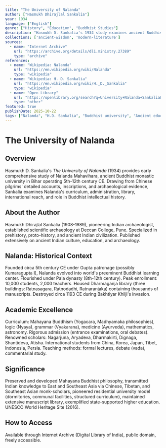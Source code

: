 ```yaml
---
title: "The University of Nalanda"
author: ["Hasmukh Dhirajlal Sankalia"]
year: 1934
language: ["English"]
genre: ["History", "Education", "Buddhist Studies"]
description: "Hasmukh D. Sankalia's 1934 study examines ancient Buddhist monastic university in Bihar (5th-12th century CE), one of world's earliest residential universities, using Chinese travelers' accounts and archaeology."
collections: ['ancient-wisdom', 'modern-literature']
sources:
  - name: "Internet Archive"
    url: "https://archive.org/details/dli.ministry.27389"
    type: "archive"
references:
  - name: "Wikipedia: Nalanda"
    url: "https://en.wikipedia.org/wiki/Nalanda"
    type: "wikipedia"
  - name: "Wikipedia: H. D. Sankalia"
    url: "https://en.wikipedia.org/wiki/H._D._Sankalia"
    type: "wikipedia"
  - name: "Open Library"
    url: "https://openlibrary.org/search?q=University+Nalanda+Sankalia&mode=everything"
    type: "other"
featured: true
publishDate: 2025-10-22
tags: ["Nalanda", "H.D. Sankalia", "Buddhist university", "Ancient education", "Bihar", "Mahayana Buddhism", "Xuanzang", "Yijing", "Gupta Empire", "Pala dynasty", "Buddhist philosophy", "Sanskrit learning", "Chinese pilgrims", "UNESCO World Heritage", "Monastic education"]
---
```


# The University of Nalanda

## Overview

Hasmukh D. Sankalia's *The University of Nalanda* (1934) provides early comprehensive study of Nalanda Mahavihara, ancient Buddhist monastic university in Bihar operating 5th-12th century CE. Drawing from Chinese pilgrims' detailed accounts, inscriptions, and archaeological evidence, Sankalia examines Nalanda's curriculum, administration, library, international reach, and role in Buddhist intellectual history.

## About the Author

Hasmukh Dhirajlal Sankalia (1908-1989), pioneering Indian archaeologist, established scientific archaeology at Deccan College, Pune. Specialized in prehistory, proto-history, and ancient Indian civilization. Published extensively on ancient Indian culture, education, and archaeology.

## Nalanda: Historical Context

Founded circa 5th century CE under Gupta patronage (possibly Kumaragupta I), Nalanda evolved into world's preeminent Buddhist learning center. Flourished under Pala dynasty (8th-12th century). Peak enrollment: 10,000 students, 2,000 teachers. Housed Dharmaganja library (three buildings: Ratnasagara, Ratnodadhi, Ratnaranjaka) containing thousands of manuscripts. Destroyed circa 1193 CE during Bakhtiyar Khilji's invasion.

## Academic Excellence

Curriculum: Mahayana Buddhism (Yogacara, Madhyamaka philosophies), logic (Nyaya), grammar (Vyakarana), medicine (Ayurveda), mathematics, astronomy. Rigorous admission (entrance examinations, oral debates). Renowned scholars: Nagarjuna, Aryadeva, Dharmakirti, Dignaga, Shantideva, Atisha. International students from China, Korea, Japan, Tibet, Indonesia, Persia. Teaching methods: formal lectures, debate (vada), commentarial study.

## Significance

Preserved and developed Mahayana Buddhist philosophy, transmitted Indian knowledge to East and Southeast Asia via Chinese, Tibetan, and Southeast Asian monk-scholars, pioneered residential university model (dormitories, communal facilities, structured curriculum), maintained extensive manuscript library, exemplified state-supported higher education. UNESCO World Heritage Site (2016).

## How to Access

Available through Internet Archive (Digital Library of India), public domain, freely accessible.

